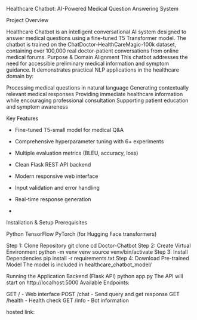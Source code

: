 Healthcare Chatbot: AI-Powered Medical Question Answering System

 Project Overview
 
Healthcare Chatbot is an intelligent conversational AI system designed to answer medical questions using a fine-tuned T5 Transformer model. The chatbot is trained on the ChatDoctor-HealthCareMagic-100k dataset, containing over 100,000 real doctor-patient conversations from online medical forums.
Purpose & Domain Alignment
This chatbot addresses the need for accessible preliminary medical information and symptom guidance. It demonstrates practical NLP applications in the healthcare domain by:

Processing medical questions in natural language
Generating contextually relevant medical responses
Providing immediate healthcare information while encouraging professional consultation
Supporting patient education and symptom awareness

Key Features
- Fine-tuned T5-small model for medical Q&A
- Comprehensive hyperparameter tuning with 6+ experiments
- Multiple evaluation metrics (BLEU, accuracy, loss)
- Clean Flask REST API backend
- Modern responsive web interface
- Input validation and error handling
- Real-time response generation

- 
Installation & Setup
Prerequisites

Python 
TensorFlow 
PyTorch  (for Hugging Face transformers)

Step 1: Clone Repository
git clone 
cd Doctor-Chatbot
Step 2: Create Virtual Environment
python -m venv venv
source venv/bin/activate 
Step 3: Install Dependencies
pip install -r requirements.txt
Step 4: Download Pre-trained Model
The model is included in healthcare_chatbot_model/

Running the Application
Backend (Flask API)
python app.py
The API will start on http://localhost:5000
Available Endpoints:

GET / - Web interface
POST /chat - Send query and get response
GET /health - Health check
GET /info - Bot information

hosted link:
